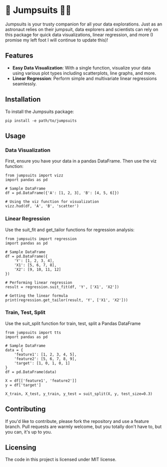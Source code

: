 # 🚀 Jumpsuits 👨‍🚀

Jumpsuits is your trusty companion for all your data explorations. Just as an astronaut relies on their jumpsuit, data explorers and scientists can rely on this package for quick data visualizations, linear regression, and more (I promise my left foot I will continue to update this)!

## Features

- **Easy Data Visualization**: With a single function, visualize your data using various plot types including scatterplots, line graphs, and more.
- **Linear Regression**: Perform simple and multivariate linear regressions seamlessly.

## Installation

To install the Jumpsuits package:

```
pip install -e path/to/jumpsuits
```
## Usage
### Data Visualization

First, ensure you have your data in a pandas DataFrame. Then use the viz function:
```
from jumpsuits import vizz
import pandas as pd

# Sample DataFrame
df = pd.DataFrame({'A': [1, 2, 3], 'B': [4, 5, 6]})

# Using the viz function for visualization
vizz.hud(df, 'A', 'B', 'scatter')

```
### Linear Regression

Use the suit_fit and get_tailor functions for regression analysis:

```
from jumpsuits import regression
import pandas as pd

# Sample DataFrame
df = pd.DataFrame({
    'Y': [1, 2, 3, 4],
    'X1': [5, 6, 7, 8],
    'X2': [9, 10, 11, 12]
})

# Performing linear regression
result = regression.suit_fit(df, 'Y', ['X1', 'X2'])

# Getting the linear formula
print(regression.get_tailor(result, 'Y', ['X1', 'X2']))

```

### Train, Test, Split

Use the suit_split function for train, test, split a Pandas DataFrame

```
from jumpsuits import tts
import pandas as pd

# Sample DataFrame
data = {
    'feature1': [1, 2, 3, 4, 5],
    'feature2': [5, 6, 7, 8, 9],
    'target': [1, 0, 1, 0, 1]
}
df = pd.DataFrame(data)

X = df[['feature1', 'feature2']]
y = df['target']

X_train, X_test, y_train, y_test = suit_split(X, y, test_size=0.3)
```

## Contributing
If you'd like to contribute, please fork the repository and use a feature branch. Pull requests are warmly welcome, but you totally don't have to, but you can, it's up to you.

## Licensing
The code in this project is licensed under MIT license.